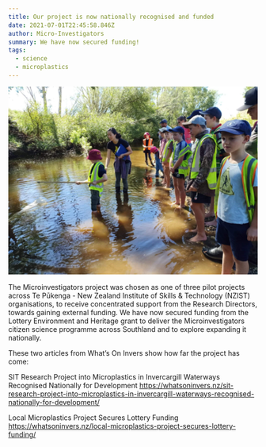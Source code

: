 ```yaml
---
title: Our project is now nationally recognised and funded
date: 2021-07-01T22:45:58.846Z
author: Micro-Investigators
summary: We have now secured funding!
tags:
  - science
  - microplastics
---
```

![](/static/img/funding.png)

The Microinvestigators project was chosen as one of three pilot projects across Te Pūkenga - New Zealand Institute of Skills & Technology (NZIST) organisations, to receive concentrated support from the Research Directors, towards gaining external funding. We have now secured funding from the Lottery Environment and Heritage grant to deliver the Microinvestigators citizen science programme across Southland and to explore expanding it nationally. 

These two articles from What’s On Invers show how far the project has come:

SIT Research Project into Microplastics in Invercargill Waterways Recognised Nationally for Development <https://whatsoninvers.nz/sit-research-project-into-microplastics-in-invercargill-waterways-recognised-nationally-for-development/>

Local Microplastics Project Secures Lottery Funding <https://whatsoninvers.nz/local-microplastics-project-secures-lottery-funding/>